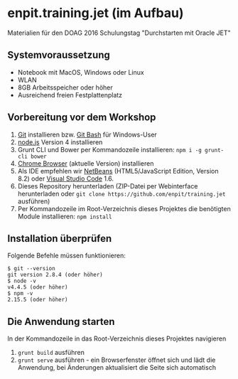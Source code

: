 # enpit.training.jet (im Aufbau)
Materialien für den DOAG 2016 Schulungstag "Durchstarten mit Oracle JET"

## Systemvoraussetzung
- Notebook mit MacOS, Windows oder Linux
- WLAN
- 8GB Arbeitsspeicher oder höher
- Ausreichend freien Festplattenplatz

## Vorbereitung vor dem Workshop
1. [Git](https://git-scm.com/) installieren bzw. [Git Bash](https://git-for-windows.github.io/) für Windows-User
2. [node.js](https://nodejs.org/en/) Version 4 installieren
3. Grunt CLI und Bower per Kommandozeile installieren: `npm i -g grunt-cli bower`
4. [Chrome Browser]((https://www.google.de/chrome/browser/desktop)) (aktuelle Version) installieren 
5. Als IDE empfehlen wir [NetBeans](https://netbeans.org/index.html) (HTML5/JavaScript Edition, Version 8.2) oder [Visual Studio Code](http://code.visualstudio.com/) 1.6.
6. Dieses Repository herunterladen (ZIP-Datei per Webinterface herunterladen oder `git clone https://github.com/enpit/training.jet` ausführen)
7. Per Kommandozeile im Root-Verzeichnis dieses Projektes die benötigten Module installieren: `npm install`

## Installation überprüfen
Folgende Befehle müssen funktionieren:
```
$ git --version
git version 2.8.4 (oder höher)
$ node -v 
v4.4.5 (oder höher)
$ npm -v
2.15.5 (oder höher)
```

## Die Anwendung starten
In der Kommandozeile in das Root-Verzeichnis dieses Projektes navigieren
1. `grunt build` ausführen
2. `grunt serve` ausführen - ein Browserfenster öffnet sich und lädt die Anwendung, bei Änderungen aktualisiert die Seite sich automatisch
